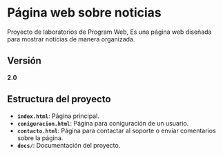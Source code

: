 # Página web sobre noticias

Proyecto de laboratorios de Program Web, Es una página web diseñada para mostrar noticias de manera organizada.

## Versión
**2.0**

## Estructura del proyecto

- **`index.html`**: Página principal.
- **`coniguracion.html`**: Página para coniguración de un usuario.
- **`contacto.html`**: Página para contactar al soporte o enviar comentarios sobre la página.
- **`docs/`**: Documentación del proyecto.